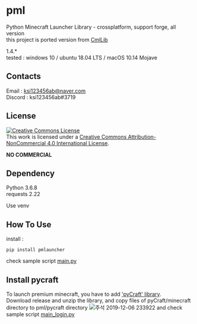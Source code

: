# pml
Python Minecraft Launcher Library - crossplatform, support forge, all version  
this project is ported version from [CmlLib](https://github.com/AlphaBs/MinecraftLauncherLibrary)

1.4.*  
tested : windows 10 / ubuntu 18.04 LTS / macOS 10.14 Mojave

Contacts
-------------

Email : ksi123456ab@naver.com  
Discord : ksi123456ab#3719  

License
--------------

<a rel="license" href="http://creativecommons.org/licenses/by-nc/4.0/"><img alt="Creative Commons License" style="border-width:0" src="https://i.creativecommons.org/l/by-nc/4.0/88x31.png" /></a><br />This work is licensed under a <a rel="license" href="http://creativecommons.org/licenses/by-nc/4.0/">Creative Commons Attribution-NonCommercial 4.0 International License</a>.

****NO COMMERCIAL****

Dependency
-------------
Python 3.6.8  
requests 2.22  

Use venv

How To Use
-------------
install :  

    pip install pmlauncher

check sample script
[main.py](https://github.com/AlphaBs/pml/blob/master/main.py)


Install pycraft
-------------
To launch premium minecraft, you have to add ['pyCraft' library](https://github.com/ammaraskar/pyCraft).  
Download release and unzip the library, and copy files of pyCraft/minecraft directory to pml/pycraft directory
![주석 2019-12-06 233922](https://user-images.githubusercontent.com/17783561/70331127-2c85c200-1882-11ea-8fc8-8ba221e0b75c.png)
and check sample script
[main_login.py](https://github.com/AlphaBs/pml/blob/master/main_login.py)
